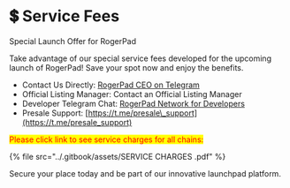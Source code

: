 # 💲 Service Fees

Special Launch Offer for RogerPad

Take advantage of our special service fees developed for the upcoming launch of RogerPad! Save your spot now and enjoy the benefits.

&#x20;

* Contact Us Directly: [RogerPad CEO on Telegram](https://t.me/rogerpad_ceo)
* Official Listing Manager: Contact an Official Listing Manager
* Developer Telegram Chat: [RogerPad Network for Developers](https://t.me/rogerpad_netwrok)
* Presale Support: [https://t.me/presale\_support](https://t.me/presale_support)

<mark style="color:red;">Please click link to see service charges for all chains:</mark>

{% file src="../.gitbook/assets/SERVICE CHARGES .pdf" %}

Secure your place today and be part of our innovative launchpad platform.
